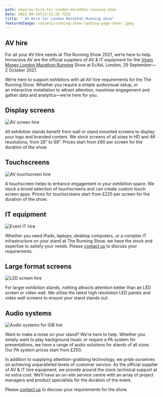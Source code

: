 ```yaml
---
path: news/av-hire-for-london-marathon-running-show
date: 2021-08-26T13:12:28.725Z
title: " AV Hire for London Marathon Running Show"
featuredImage: /assets/running-show-landing-page-cover.jpeg
---
```

## AV hire

For all your AV Hire needs at The Running Show 2021, we’re here to help. Immersive AV are the official suppliers of AV & IT equipment for the [Virgin Money London Marathon Running](https://www.virginmoneylondonmarathon.com/the-event/the-running-show) Show at EcXeL London, 29 September—2 October 2021.

We’re here to support exhibitors with all AV hire requirements for the The Running Show. Whether you require a simple audiovisual setup, or an interactive installation to attract attention, maximise engagement and gather data and analytics—we’re here for you.

## Display screens

![AV screen hire](https://immersiveav.com/wp-content/uploads/2021/08/Display-screens-300x200.jpg)

All exhibition stands benefit from wall or stand mounted screens to display your logo and branded content. We stock screens of all sizes in HD and 4K resolutions, from 28” to 98”. Prices start from £60 per screen for the duration of the show.

## Touchscreens

![AV touchscreen hire](https://immersiveav.com/wp-content/uploads/2021/08/Touchscreen-300x200.jpg)

A touchscreen helps to enhance engagement in your exhibition space. We stock a broad selection of touchscreens and can create custom touch screen apps. Prices for touchscreens start from £225 per screen for the duration of the show.

## IT equipment

![Event IT hire](https://immersiveav.com/wp-content/uploads/2021/08/IT-hire-300x200.jpg)

Whether you need iPads, laptops, desktop computers, or a complex IT infrastructure on your stand at The Running Show, we have the stock and expertise to satisfy your needs. Please [contact us](mailto:paul.flaherty@immersiveav.com) to discuss your requirements.

## Large format screens

![LED screen hire](https://immersiveav.com/wp-content/uploads/2021/08/Large-format-screens-300x200.jpg)

For larger exhibition stands, nothing attracts attention better than an LED screen or video wall. We utilise the latest high resolution LED panels and video wall screens to ensure your stand stands out.

## Audio systems

![Audio systems for iGB live](https://immersiveav.com/wp-content/uploads/2021/08/PA-System-300x200.jpg)

Want to make a noise on your stand? We’re here to help. Whether you simply want to play background music or require a PA system for presentations, we have a range of audio solutions for stands of all sizes. Our PA system prices start from £250.

In addition to supplying attention-grabbing technology, we pride ourselves on achieving unparalleled levels of customer service. As the official supplier of AV & IT hire equipment, we provide around the clock technical support at no extra cost. We’ll have an on-site service centre with an array of project managers and product specialists for the duration of the event.

Please [contact us](mailto:paul.flaherty@immersiveav.com) to discuss your requirements for the show.